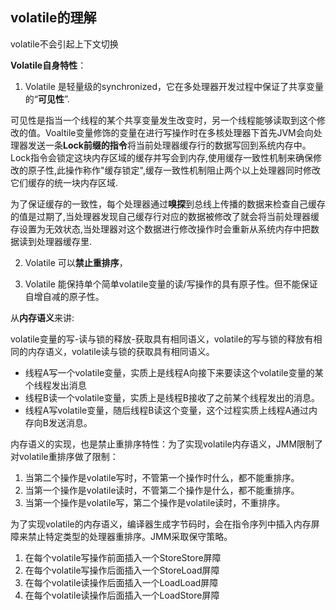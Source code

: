 ## volatile的理解
volatile不会引起上下文切换

**Volatile自身特性**：

1. Volatile 是轻量级的synchronized，它在多处理器开发过程中保证了共享变量的“**可见性**”.

可见性是指当一个线程的某个共享变量发生改变时，另一个线程能够读取到这个修改的值。Voaltile变量修饰的变量在进行写操作时在多核处理器下首先JVM会向处理器发送一条**Lock前缀的指令**将当前处理器缓存行的数据写回到系统内存中。Lock指令会锁定这块内存区域的缓存并写会到内存,使用缓存一致性机制来确保修改的原子性,此操作称作"缓存锁定",缓存一致性机制阻止两个以上处理器同时修改它们缓存的统一块内存区域.

为了保证缓存的一致性，每个处理器通过**嗅探**到总线上传播的数据来检查自己缓存的值是过期了,当处理器发现自己缓存行对应的数据被修改了就会将当前处理器缓存设置为无效状态,当处理器对这个数据进行修改操作时会重新从系统内存中把数据读到处理器缓存里.

2. Volatile 可以**禁止重排序**，

3. Volatile 能保持单个简单volatile变量的读/写操作的具有原子性。但不能保证自增自减的原子性。	

从**内存语义**来讲:

volatile变量的写-读与锁的释放-获取具有相同语义，volatile的写与锁的释放有相同的内存语义，volatile读与锁的获取具有相同语义。
 - 线程A写一个volatile变量，实质上是线程A向接下来要读这个volatile变量的某个线程发出消息
 - 线程B读一个volatile变量，实质上是线程B接收了之前某个线程发出的消息。
 - 线程A写volatile变量，随后线程B读这个变量，这个过程实质上线程A通过内存向B发送消息。

内存语义的实现，也是禁止重排序特性：为了实现volatile内存语义，JMM限制了对volatile重排序做了限制：
 1. 当第二个操作是volatile写时，不管第一个操作时什么，都不能重排序。
 2. 当第一个操作是volatile读时，不管第二个操作是什么，都不能重排序。
 3. 当第一个操作是volatile写，第二个操作是volatile读时，不重排序。
 
为了实现volatile的内存语义，编译器生成字节码时，会在指令序列中插入内存屏障来禁止特定类型的处理器重排序。JMM采取保守策略。

1. 在每个volatile写操作前面插入一个StoreStore屏障
2. 在每个volatile写操作后面插入一个StoreLoad屏障
3. 在每个volatile读操作后面插入一个LoadLoad屏障
4. 在每个volatile读操作后面插入一个LoadStore屏障

